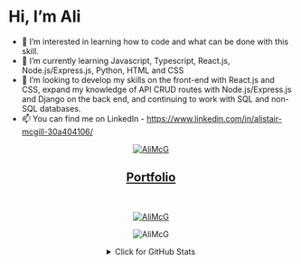 # Hi, I’m Ali
- 👀 I’m interested in learning how to code and what can be done with this skill.
- 🌱 I’m currently learning Javascript, Typescript, React.js, Node.js/Express.js, Python, HTML and CSS
- 💞️ I’m looking to develop my skills on the front-end with React.js and CSS, expand my knowledge of API CRUD routes with Node.js/Express.js and Django on the back end, and continuing to work with SQL and non-SQL databases.
- 📫 You can find me on LinkedIn - https://www.linkedin.com/in/alistair-mcgill-30a404106/

<p align="center"><a href="https://www.linkedin.com/in/alistair-mcgill-30a404106/"> <img src="https://img.shields.io/badge/LinkedIn-0077B5?style=for-the-badge&logo=linkedin&logoColor=white" alt="AliMcG" /></a></p>

<h2 align="center"><a href="https://ali-mcgill-my-portfolio.netlify.app" target="blank">Portfolio</a></h2>
<br />

<p align="center"><a href="https://www.codewars.com/"> <img src="https://www.codewars.com/users/AliMcG/badges/large"" alt="AliMcG" /></a></p>
<p align="center"> <img src="https://komarev.com/ghpvc/?username=AliMcG&label=Profile%20views&color=0e75b6&style=plastic" alt="AliMcG" /> </p>


<details align="center">
<summary>Click for GitHub Stats</summary>
<br />
    <a href="https://github.com/AliMcG/github-readme-stats"><img alt = "GitHub Stats" src="https://github-readme-stats.vercel.app/api?username=AliMcG&theme=algolia&hide_border=false&include_all_commits=true&count_private=true" height="192px" /> </a>
    <a href="https://github.com/AliMcG/github-readme-stats"><img alt = "Top Language" src="https://github-readme-stats.vercel.app/api/top-langs/?username=AliMcG&theme=algolia&hide_border=false&include_all_commits=true&count_private=true" height="192px" /> </a>
 <br />
</details>


<!---
AliMcG/AliMcG is a ✨ special ✨ repository because its `README.md` (this file) appears on your GitHub profile.
You can click the Preview link to take a look at your changes.
--->
